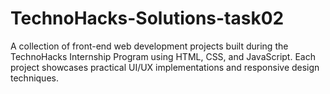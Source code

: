 # TechnoHacks-Solutions-task02
A collection of front-end web development projects built during the TechnoHacks Internship Program using HTML, CSS, and JavaScript. Each project showcases practical UI/UX implementations and responsive design techniques.
